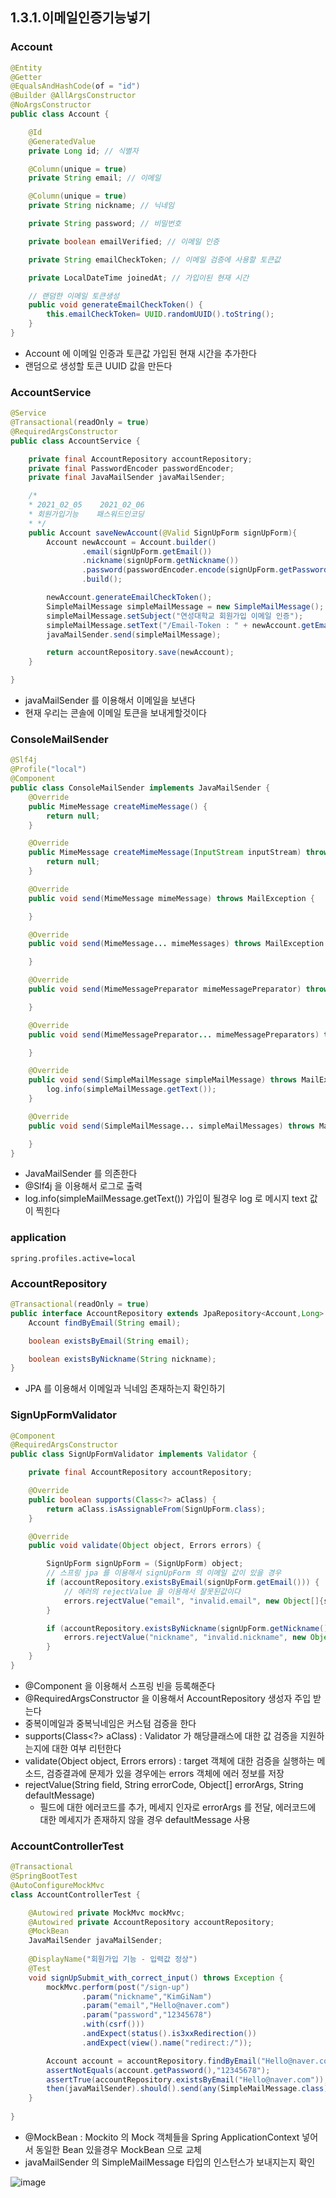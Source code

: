 ## 1.3.1.이메일인증기능넣기

### Account
```java
@Entity
@Getter
@EqualsAndHashCode(of = "id")
@Builder @AllArgsConstructor
@NoArgsConstructor
public class Account {

    @Id
    @GeneratedValue
    private Long id; // 식별자

    @Column(unique = true)
    private String email; // 이메일

    @Column(unique = true)
    private String nickname; // 닉네임

    private String password; // 비밀번호

    private boolean emailVerified; // 이메일 인증

    private String emailCheckToken; // 이메일 검증에 사용할 토큰값

    private LocalDateTime joinedAt; // 가입이된 현재 시간

    // 랜덤한 이메일 토큰생성
    public void generateEmailCheckToken() {
        this.emailCheckToken= UUID.randomUUID().toString();
    }
}
```

* Account 에 이메일 인증과 토큰값 가입된 현재 시간을 추가한다
* 랜덤으로 생성할 토큰 UUID 값을 만든다

### AccountService
```java
@Service
@Transactional(readOnly = true)
@RequiredArgsConstructor
public class AccountService {

    private final AccountRepository accountRepository;
    private final PasswordEncoder passwordEncoder;
    private final JavaMailSender javaMailSender;

    /*
    * 2021_02_05    2021_02_06
    * 회원가입기능    패스워드인코딩
    * */
    public Account saveNewAccount(@Valid SignUpForm signUpForm){
        Account newAccount = Account.builder()
                .email(signUpForm.getEmail())
                .nickname(signUpForm.getNickname())
                .password(passwordEncoder.encode(signUpForm.getPassword()))
                .build();

        newAccount.generateEmailCheckToken();
        SimpleMailMessage simpleMailMessage = new SimpleMailMessage();
        simpleMailMessage.setSubject("연성대학교 회원가입 이메일 인증");
        simpleMailMessage.setText("/Email-Token : " + newAccount.getEmailCheckToken());
        javaMailSender.send(simpleMailMessage);

        return accountRepository.save(newAccount);
    }

}
```

* javaMailSender 를 이용해서 이메일을 보낸다
* 현재 우리는 콘솔에 이메일 토큰을 보내게할것이다
 
### ConsoleMailSender
```java
@Slf4j
@Profile("local")
@Component
public class ConsoleMailSender implements JavaMailSender {
    @Override
    public MimeMessage createMimeMessage() {
        return null;
    }

    @Override
    public MimeMessage createMimeMessage(InputStream inputStream) throws MailException {
        return null;
    }

    @Override
    public void send(MimeMessage mimeMessage) throws MailException {

    }

    @Override
    public void send(MimeMessage... mimeMessages) throws MailException {

    }

    @Override
    public void send(MimeMessagePreparator mimeMessagePreparator) throws MailException {

    }

    @Override
    public void send(MimeMessagePreparator... mimeMessagePreparators) throws MailException {

    }

    @Override
    public void send(SimpleMailMessage simpleMailMessage) throws MailException {
        log.info(simpleMailMessage.getText());
    }

    @Override
    public void send(SimpleMailMessage... simpleMailMessages) throws MailException {

    }
}
```

* JavaMailSender 를 의존한다
* @Slf4j 을 이용해서 로그로 출력
* log.info(simpleMailMessage.getText()) 가입이 될경우 log 로 메시지 text 값이 찍힌다

### application
```properties
spring.profiles.active=local
```


### AccountRepository
```java
@Transactional(readOnly = true)
public interface AccountRepository extends JpaRepository<Account,Long> {
    Account findByEmail(String email);

    boolean existsByEmail(String email);

    boolean existsByNickname(String nickname);
}
```

* JPA 를 이용해서 이메일과 닉네임 존재하는지 확인하기

### SignUpFormValidator
```java
@Component
@RequiredArgsConstructor
public class SignUpFormValidator implements Validator {

    private final AccountRepository accountRepository;

    @Override
    public boolean supports(Class<?> aClass) {
        return aClass.isAssignableFrom(SignUpForm.class);
    }

    @Override
    public void validate(Object object, Errors errors) {

        SignUpForm signUpForm = (SignUpForm) object;
        // 스프링 jpa 를 이용해서 signUpForm 의 이메일 값이 있을 경우
        if (accountRepository.existsByEmail(signUpForm.getEmail())) {
            // 에러의 rejectValue 을 이용해서 잘못된값이다
            errors.rejectValue("email", "invalid.email", new Object[]{signUpForm.getEmail()}, "이미 사용중인 이메일입니다.");
        }

        if (accountRepository.existsByNickname(signUpForm.getNickname())) {
            errors.rejectValue("nickname", "invalid.nickname", new Object[]{signUpForm.getEmail()}, "이미 사용중인 닉네임입니다.");
        }
    }
}

```

* @Component 을 이용해서 스프링 빈을 등록해준다
* @RequiredArgsConstructor 을 이용해서 AccountRepository 생성자 주입 받는다
* 중복이메일과 중복닉네임은 커스텀 검증을 한다
* supports(Class<?> aClass) : Validator 가 해당클래스에 대한 값 검증을 지원하는지에 대한 여부 리턴한다
* validate(Object object, Errors errors) : target 객체에 대한 검증을 실행하는 메소드, 검증결과에 문제가 있을 경우에는 errors 객체에 에러 정보를 저장
* rejectValue(String field, String errorCode, Object[] errorArgs, String defaultMessage)
    * 필드에 대한 에러코드를 추가, 메세지 인자로 errorArgs 를 전달, 에러코드에 대한 메세지가 존재하지 않을 경우 defaultMessage 사용
    
### AccountControllerTest
```java
@Transactional
@SpringBootTest
@AutoConfigureMockMvc
class AccountControllerTest {

    @Autowired private MockMvc mockMvc;
    @Autowired private AccountRepository accountRepository;
    @MockBean
    JavaMailSender javaMailSender;
    
    @DisplayName("회원가입 기능 - 입력값 정상")
    @Test
    void signUpSubmit_with_correct_input() throws Exception {
        mockMvc.perform(post("/sign-up")
                .param("nickname","KimGiNam")
                .param("email","Hello@naver.com")
                .param("password","12345678")
                .with(csrf()))
                .andExpect(status().is3xxRedirection())
                .andExpect(view().name("redirect:/"));

        Account account = accountRepository.findByEmail("Hello@naver.com");
        assertNotEquals(account.getPassword(),"12345678");
        assertTrue(accountRepository.existsByEmail("Hello@naver.com"));
        then(javaMailSender).should().send(any(SimpleMailMessage.class));
    }
    
}
```

* @MockBean : Mockito 의 Mock 객체들을 Spring ApplicationContext 넣어서 동일한 Bean 있을경우 MockBean 으로 교체
* javaMailSender 의 SimpleMailMessage 타입의 인스턴스가 보내지는지 확인

![image](https://user-images.githubusercontent.com/65409092/107109057-5ec4f200-6880-11eb-8b6c-aa116f61aab2.png)
